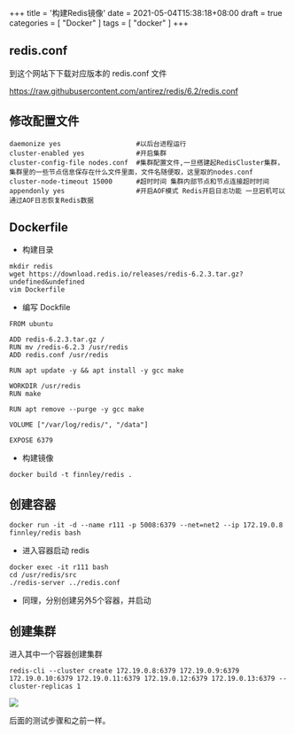 +++
title = '构建Redis镜像'
date = 2021-05-04T15:38:18+08:00
draft = true
categories = [ "Docker" ]
tags = [ "docker" ]
+++

## redis.conf

到这个网站下下载对应版本的 redis.conf 文件

https://raw.githubusercontent.com/antirez/redis/6.2/redis.conf

## 修改配置文件

```
daemonize yes                   #以后台进程运行
cluster-enabled yes             #开启集群
cluster-config-file nodes.conf  #集群配置文件,一旦搭建起RedisCluster集群，集群里的一些节点信息保存在什么文件里面，文件名随便取，这里取的nodes.conf
cluster-node-timeout 15000      #超时时间 集群内部节点和节点连接超时时间
appendonly yes                  #开启AOF模式 Redis开启日志功能 一旦宕机可以通过AOF日志恢复Redis数据
```

## Dockerfile

* 构建目录

```
mkdir redis
wget https://download.redis.io/releases/redis-6.2.3.tar.gz?undefined&undefined
vim Dockerfile
```

* 编写 Dockfile

```
FROM ubuntu

ADD redis-6.2.3.tar.gz /
RUN mv /redis-6.2.3 /usr/redis
ADD redis.conf /usr/redis

RUN apt update -y && apt install -y gcc make

WORKDIR /usr/redis
RUN make

RUN apt remove --purge -y gcc make

VOLUME ["/var/log/redis/", "/data"]

EXPOSE 6379
```

* 构建镜像

```
docker build -t finnley/redis .
```

## 创建容器

```
docker run -it -d --name r111 -p 5008:6379 --net=net2 --ip 172.19.0.8 finnley/redis bash
```

* 进入容器启动 redis 

```
docker exec -it r111 bash
cd /usr/redis/src
./redis-server ../redis.conf
```

* 同理，分别创建另外5个容器，并启动

## 创建集群

进入其中一个容器创建集群

```
redis-cli --cluster create 172.19.0.8:6379 172.19.0.9:6379 172.19.0.10:6379 172.19.0.11:6379 172.19.0.12:6379 172.19.0.13:6379 --cluster-replicas 1
```

![](/images/docker/233.png)

后面的测试步骤和之前一样。